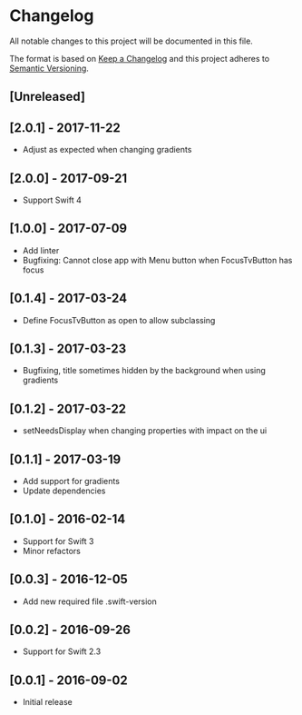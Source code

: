 # Changelog
All notable changes to this project will be documented in this file.

The format is based on [Keep a Changelog](http://keepachangelog.com/en/1.0.0/)
and this project adheres to [Semantic Versioning](http://semver.org/spec/v2.0.0.html).

## [Unreleased]

## [2.0.1] - 2017-11-22

- Adjust as expected when changing gradients

## [2.0.0] - 2017-09-21

- Support Swift 4

## [1.0.0] - 2017-07-09

- Add linter
- Bugfixing: Cannot close app with Menu button when FocusTvButton has focus

## [0.1.4] - 2017-03-24

- Define FocusTvButton as open to allow subclassing

## [0.1.3] - 2017-03-23

- Bugfixing, title sometimes hidden by the background when using gradients

## [0.1.2] - 2017-03-22

- setNeedsDisplay when changing properties with impact on the ui

## [0.1.1] - 2017-03-19

- Add support for gradients
- Update dependencies

## [0.1.0] - 2016-02-14

- Support for Swift 3
- Minor refactors

## [0.0.3] - 2016-12-05

- Add new required file .swift-version

## [0.0.2] - 2016-09-26

- Support for Swift 2.3

## [0.0.1] - 2016-09-02

- Initial release
